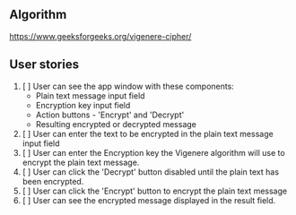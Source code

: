 ## Algorithm

https://www.geeksforgeeks.org/vigenere-cipher/

## User stories

1. [ ] User can see the app window with these components:
    - Plain text message input field
    - Encryption key input field
    - Action buttons - 'Encrypt' and 'Decrypt'
    - Resulting encrypted or decrypted message
2. [ ] User can enter the text to be encrypted in the plain text message input field
3. [ ] User can enter the Encryption key the Vigenere algorithm will use to encrypt the plain text message.
4. [ ] User can click the 'Decrypt' button disabled until the plain text has been encrypted.
5. [ ] User can click the 'Encrypt' button to encrypt the plain text message
6. [ ] User can see the encrypted message displayed in the result field.

